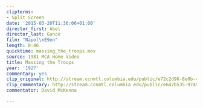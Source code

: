 ```yaml
---
clipterms:
- Split Screen
date: '2015-03-20T11:36:06+01:00'
director_first: Abel
director_last: Gance
film: "Napol\xE9on"
length: 0:46
quicktime: massing_the_troops.mov
source: 1981 MCA Home Video
title: Massing the Troops
year: '1927'
commentary: yes
clip_original: http://stream.ccnmtl.columbia.edu/public/e72c2d96-8e0b-41c9-970e-1d084da31385-047_napoleon2_FLG-mp4-aac-480w-850kbps-ffmpeg.mp4
clip_commentary: http://stream.ccnmtl.columbia.edu/public/e647b535-9749-4540-82b6-acacbe416390-047_napoleon2_commentary_FLG-mp4-aac-480w-850kbps-ffmpeg.mp4
commentator: David McKenna

---
```

